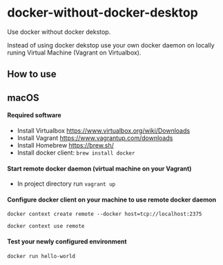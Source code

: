 # docker-without-docker-desktop
Use docker without docker dekstop.

Instead of using docker dekstop use your own docker daemon on locally runing Virtual Machine (Vagrant on Virtualbox).

## How to use
## macOS
#### Required software
- Install Virtualbox https://www.virtualbox.org/wiki/Downloads
- Install Vagrant https://www.vagrantup.com/downloads
- Install Homebrew https://brew.sh/
- Install docker client:
```brew install docker``` 

#### Start remote docker daemon (virtual machine on your Vagrant)
- In project directory run ```vagrant up```

#### Configure docker client on your machine to use remote docker daemon
```docker context create remote --docker host=tcp://localhost:2375```

```docker context use remote```

#### Test your newly configured environment
```docker run hello-world```
